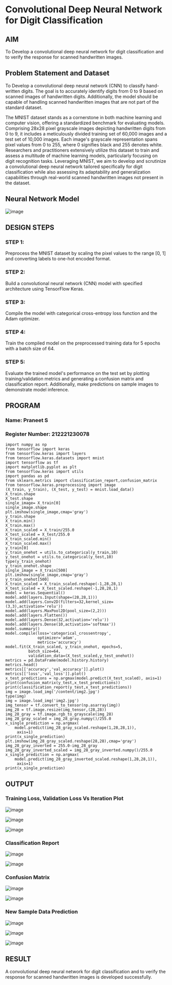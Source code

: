 # Convolutional Deep Neural Network for Digit Classification

## AIM

To Develop a convolutional deep neural network for digit classification and to verify the response for scanned handwritten images.

## Problem Statement and Dataset
To Develop a convolutional deep neural network (CNN) to classify hand-written digits. The goal is to accurately identify digits from 0 to 9 based on scanned images of handwritten digits. Additionally, the model should be capable of handling scanned handwritten images that are not part of the standard dataset.

The MNIST dataset stands as a cornerstone in both machine learning and computer vision, offering a standardized benchmark for evaluating models. Comprising 28x28 pixel grayscale images depicting handwritten digits from 0 to 9, it includes a meticulously divided training set of 60,000 images and a test set of 10,000 images. Each image's grayscale representation spans pixel values from 0 to 255, where 0 signifies black and 255 denotes white. Researchers and practitioners extensively utilize this dataset to train and assess a multitude of machine learning models, particularly focusing on digit recognition tasks. Leveraging MNIST, we aim to develop and scrutinize a convolutional deep neural network tailored specifically for digit classification while also assessing its adaptability and generalization capabilities through real-world scanned handwritten images not present in the dataset.

## Neural Network Model
![image](https://github.com/Praneet002/mnist-classification/assets/94308200/30c03a67-b410-4846-bda7-5869cf82dd96)


## DESIGN STEPS

### STEP 1:
Preprocess the MNIST dataset by scaling the pixel values to the range [0, 1] and converting labels to one-hot encoded format.

### STEP 2:
Build a convolutional neural network (CNN) model with specified architecture using TensorFlow Keras.

### STEP 3:
Compile the model with categorical cross-entropy loss function and the Adam optimizer.

### STEP 4:
Train the compiled model on the preprocessed training data for 5 epochs with a batch size of 64.

### STEP 5:
Evaluate the trained model's performance on the test set by plotting training/validation metrics and generating a confusion matrix and classification report. Additionally, make predictions on sample images to demonstrate model inference.

## PROGRAM

### Name: Praneet S
### Register Number: 212221230078
```
import numpy as np
from tensorflow import keras
from tensorflow.keras import layers
from tensorflow.keras.datasets import mnist
import tensorflow as tf
import matplotlib.pyplot as plt
from tensorflow.keras import utils
import pandas as pd
from sklearn.metrics import classification_report,confusion_matrix
from tensorflow.keras.preprocessing import image
(X_train, y_train), (X_test, y_test) = mnist.load_data()
X_train.shape
X_test.shape
single_image= X_train[0]
single_image.shape
plt.imshow(single_image,cmap='gray')
y_train.shape
X_train.min()
X_train.max()
X_train_scaled = X_train/255.0
X_test_scaled = X_test/255.0
X_train_scaled.min()
X_train_scaled.max()
y_train[0]
y_train_onehot = utils.to_categorical(y_train,10)
y_test_onehot = utils.to_categorical(y_test,10)
type(y_train_onehot)
y_train_onehot.shape
single_image = X_train[500]
plt.imshow(single_image,cmap='gray')
y_train_onehot[500]
X_train_scaled = X_train_scaled.reshape(-1,28,28,1)
X_test_scaled = X_test_scaled.reshape(-1,28,28,1)
model = keras.Sequential()
model.add(layers.Input(shape=(28,28,1)))
model.add(layers.Conv2D(filters=32,kernel_size=(3,3),activation='relu'))
model.add(layers.MaxPool2D(pool_size=(2,2)))
model.add(layers.Flatten())
model.add(layers.Dense(32,activation='relu'))
model.add(layers.Dense(10,activation='softmax'))
model.summary()
model.compile(loss='categorical_crossentropy',
              optimizer='adam',
              metrics='accuracy')
model.fit(X_train_scaled, y_train_onehot, epochs=5,
          batch_size=64,
          validation_data=(X_test_scaled,y_test_onehot))
metrics = pd.DataFrame(model.history.history)
metrics.head()
metrics[['accuracy','val_accuracy']].plot()
metrics[['loss','val_loss']].plot()
x_test_predictions = np.argmax(model.predict(X_test_scaled), axis=1)
print(confusion_matrix(y_test,x_test_predictions))
print(classification_report(y_test,x_test_predictions))
img = image.load_img('/content/img2.jpg')
type(img)
img = image.load_img('img2.jpg')
img_tensor = tf.convert_to_tensor(np.asarray(img))
img_28 = tf.image.resize(img_tensor,(28,28))
img_28_gray = tf.image.rgb_to_grayscale(img_28)
img_28_gray_scaled = img_28_gray.numpy()/255.0
x_single_prediction = np.argmax(
    model.predict(img_28_gray_scaled.reshape(1,28,28,1)),
     axis=1)
print(x_single_prediction)
plt.imshow(img_28_gray_scaled.reshape(28,28),cmap='gray')
img_28_gray_inverted = 255.0-img_28_gray
img_28_gray_inverted_scaled = img_28_gray_inverted.numpy()/255.0
x_single_prediction = np.argmax(
    model.predict(img_28_gray_inverted_scaled.reshape(1,28,28,1)),
     axis=1)
print(x_single_prediction)
```

## OUTPUT

### Training Loss, Validation Loss Vs Iteration Plot

![image](https://github.com/Praneet002/mnist-classification/assets/94308200/dc4ac478-3aa6-4f1c-936f-afb2e9264271)

![image](https://github.com/Praneet002/mnist-classification/assets/94308200/4baba763-2fd0-4f6b-879d-b0f3cb964967)

![image](https://github.com/Praneet002/mnist-classification/assets/94308200/5805fdb0-ce9a-4c0c-9a4b-c65dbedc7d52)


### Classification Report

![image](https://github.com/Praneet002/mnist-classification/assets/94308200/fcb41c81-4807-47a1-8746-4e95b69b6106)

![image](https://github.com/Praneet002/mnist-classification/assets/94308200/db432f0f-3dad-4ed3-9b25-9939fc531f06)


### Confusion Matrix

![image](https://github.com/Praneet002/mnist-classification/assets/94308200/a7c506e8-8fc5-40d5-b883-867f39e6a3d1)

![image](https://github.com/Praneet002/mnist-classification/assets/94308200/fd95b32e-0b3a-4e42-8e2a-027f732a0759)


### New Sample Data Prediction

![image](https://github.com/Praneet002/mnist-classification/assets/94308200/ae327574-42bf-4a8a-8657-1106ad3683b1)

![image](https://github.com/Praneet002/mnist-classification/assets/94308200/d5cde4eb-92d7-4abc-821d-0f77c9dedfec)

![image](https://github.com/Praneet002/mnist-classification/assets/94308200/80fb87ff-c7d4-4d20-8d7e-9f6dd5c5a3e5)


## RESULT
A convolutional deep neural network for digit classification and to verify the response for scanned handwritten images is developed successfully.
